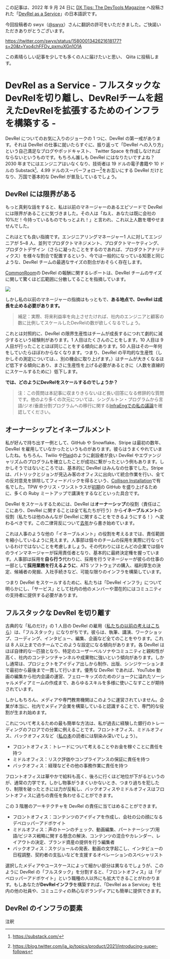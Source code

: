 この記事は、2022 年 9 月 24 日に [DX Tips: The DevTools Magazine](https://dx.tips/) へ投稿された「[DevRel as a Service](https://dx.tips/devrel-as-a-service)」の日本語訳です。

今回投稿者の swyx（[@swyx](https://twitter.com/swyx)）さんに翻訳の許可をいただきました。ご快諾いただきありがとうございます。

https://twitter.com/swyx/status/1580001342621618177?s=20&t=Yxo4chFFDy_pxmuXGn1O1A

この素晴らしい記事を少しでも多くの人に届けたいと思い、 Qiita に投稿します。

# DevRel as a Service - フルスタックなDevRelを切り離し、DevRelチームを超えたDevRelを拡張するためのインフラを構築する - 

DevRel についてのお気に入りのジョークの 1 つに、DevRel の第一戒があります。それは DevRel の仕事に就いたらすぐに、振り返って「DevRel への入り方」という自己満足なブログやポッドキャスト、 Twitter Space を作成しなければならないというものです。もちろん誰しも DevRel にはなりたいですよね？2030 年までにはエンジニアはいなくなり、技術者は 19 ドルの電子書籍や 10 ドルの Substack[^1]、4.99 ドルのスーパーフォロー[^2]をお互いにする DevRel だけとなり、万国で基本的な DevRel が普及しているでしょう。

## DevRel には限界がある

もっと真剣な話をすると、私は以前のマネージャーのあるエピソードで DevRel には限界があることに気づきました。その人は「ねえ、あなたは既に会社の 10%だ！今持っているものでもっとよれ！」と言われ、これ以上人数を増やせませんでした。

これはとても良い指摘です。エンジニアリングマネージャー1 人に対してエンジニアが 5~8 人、並列でプロダクトマネジメント、プロダクトマーケティング、プロダクトデザイン（さらに凝ったことをするのであれば、プロダクトアナリティクス）を様々な割合で配置するという、今では一般的になっている知恵と同じような、DevRel チームの最適なサイズの割合がおそらく存在します。

[CommonRoom](https://twitter.com/CommonRoomHQ/status/1553063350057086976)の DevRel の報酬に関するレポートは、DevRel チームのサイズに関して驚くほど広範囲に分散してることを指摘しています。

![](https://cdn.hashnode.com/res/hashnode/image/upload/v1663965335348/1ePKsYd13.png?auto=compress,format&format=webp)

しかし私の以前のマネージャーの指摘はもっともで、**ある地点で、DevRel は成長を止める必要があります。**

> 補足：実際、将来利益率を向上させたければ、社内のエンジニアと顧客の数に比例してスケールしたDevRelの数が欲しくなるでしょう。

これとは対照的に、DevRel の限界生産性はチームが成長するにつれて劇的に減少するという経験則があります。1 人目はたくさんのことをします。10 人目は 9 人目が行ったこととほぼ同じことをする傾向にあります。50 人目はその一年何をしていたらほぼわからなくなります。つまり、DevRel の平均的な生産性（しかしその測定については、、別の機会に取り上げます。）はチームが大きくなるほど低下する傾向にあり、まさに生産性を上げる必要があるときに（人数を直線的にスケールするために）低下します。

**では、どのようにDevRelをスケールするのでしょうか？**

> 注：この質問は本記事に収まりきらないほど長い回答になる修辞的な質問です。他のより多くの次元については、シングルトン・プログラムから言語/ジオ/垂直分割プログラムへの移行に関する[InfraEngでの私の議論](https://infraeng.dev/swyx/)を確認してください。

## オーナーシップとイネーブルメント

私が好んで持ち出す一例として、GitHub や Snowflake、Stripe は最初の数年、DevRel を雇用していなかったというものがあります。彼らはうまくやれていましたね。もちろん、Twilio や[Plaid](https://dx.tips/plaid-hockey-tips)のように創設者が良い DevRel やエヴァンジャリズムのプログラムを確立したことが成功に繋がったという例もあります。しかしそうではないところでは、基本的に DevRel はみんなの仕事でした。Stripe は、パトリックとジョンが見込み客のオフィスに出向いて統合作業を行い、全ての反対意見を排除してフィードバックを得るという、[Collison Installation](https://www.forbes.com/sites/alexkonrad/2022/05/26/stripe-exclusive-interview-collison-brothers-95-billion-plan-to-stay-on-top/?sh=7d89b3345a1b)で有名でした。TPW やクリス・ワンストラスが[初期](https://tom.preston-werner.com/2011/03/29/ten-lessons-from-githubs-first-year.html)の GitHub を盛り上げるために、多くの Ruby ミートアップで講演をするなどといった具合です。

DevRel をスケールするためには、DevRel は**オーナーシップ**の役割（責任はここにあり、DevRel に関することは全て私たちが行う）から**イネーブルメント**の役割（私たちは他のみんなが DevRel に関することをできるようにする！）へ変わるべきです。この二律背反について[去年](https://www.swyx.io/enablement-vs-ownership)から書き始めています。

これは人事のような他の「イネーブルメント」の役割を考えるまでは、責任範囲を縮小しているように見えます。人事部は個々のチームの採用を実際に行なっているわけではないことを考慮しましょう。その代わりにほとんどの企業では個々のラインマネージャーが採用責任者となり、基本的に最終決定権を握っています。人事部は採用を**自ら行う**代わりに、採用を行うマネージャーが彼らの仕事の一部として**採用業務を行えるように**、ATS ソフトウェアの購入、福利厚生の決定、候補者の発掘、入社手続きなど、可能な限りのインフラを構築しています。

つまり DevRel をスケールするために、私たちは「DevRel インフラ」について明らかにし、「サービス」として社内の他のメンバーや潜在的にはコミュニティの支持者に提供する必要があります。

## フルスタックな DevRel を切り離す

古典的な「私のだけ」の 1 人目の DevRel の雇用（[私たちの以前の考えはこちら](https://dx.tips/mailbox-first-devrel-hiring)）は、「フルスタック」になりがちです。彼らは、執筆、講演、ワークショップ、コーディング、インタビュー、編集、企画など全てのことをやります。これは 8 人以上までのチームでこのような設定になる傾向があります。各 DevRel はほぼ自律的な一匹狼となり、特定のユーザーペルソナやコミュニティと親和性が高く、社内のコンテンツチャンネルや成果物に強いという傾向があります。しかし通常は、プロジェクトをアイディア出しから制作、出版、シンジケーションまで最初から最後まで一貫して行います。優秀な DevRel であれば、YouTube 動画の編集から社内会議の運営、フェローキッズのためのジョークに溢れたソーシャルメディアミームの作成まで、あらゆるスキルを多様に使いこなすことが期待されています。

しかしもちろん、メディアや専門教育機関はこのように運営されていません。企業が本当に、社内でメディア企業を構築していると認識することで、専門的な役割が生まれ始めます。

これについて考えるための最も簡単な方法は、私が過去に経験した銀行のトレーディングのフロアでの分業に例えることです。フロントオフィス、ミドルオフィス、バックオフィスなど（[私の本](https://learninpublic.org/toc)の読者には馴染み深いでしょう）。

- フロントオフィス：トレードについて考えることやお金を稼ぐことに責任を持つ
- ミドルオフィス：リスク評価やコンプライアンスの保証に責任を持つ
- バックオフィス：経理などその他の事務作業に責任を持つ

フロントオフィスは華やかで給料も高く、後ろに行くほど地位が下がるというのが、通常の力学です。しかし物事がうまくいかないとき、つまり過ちを犯したり、制限を破ったときには力が反転し、バックオフィスやミドルオフィスはフロントオフィスに過ちの責任を負わせることができます。

この 3 階層のアーキテクチャを DevRel の責任に当てはめることができます。

- フロントオフィス：コンテンツのアイディアを作成し、会社の公の顔になるデベロッパーアドボケイト
- ミドルオフィス：声のトーンのチェック、動画編集、パートナーシップ/用語/ビジネス戦略に関する懸念の解決、コンテンツの混合やカレンダー、レイアウトの決定、ブランド資産の提供を行う編集者
- バックオフィス：スケジュールの発表、動画の文字起こし、インタビューの日程調整、契約者の支払いなどを支援するオペレーションのスペシャリスト

選択したメディアやユースケースによって細かい部分は異なるでしょうが、このように DevRel の「フルスタック」を分割すると、「フロントオフィス」は「デベロッパーアドボケイト」という職種の人以外にも拡大できることがわかります。もしあなたが**DevRelインフラ**を構築すれば、「DevRel as a Service」を社内の他の社員や、コミュニティの熱心なボランディアにも簡単に提供できます。

## DevRel のインフラの要素

注釈

[^1]: https://substack.com/
[^2]: https://blog.twitter.com/ja_jp/topics/product/2021/introducing-super-follows